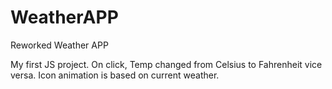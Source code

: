 # WeatherAPP
Reworked Weather APP

My first JS project. 
On click, Temp changed from Celsius to Fahrenheit vice versa.
Icon animation is based on current weather.
